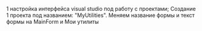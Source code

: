 1 настройка интерфейса visual studio под работу с проектами;
Создание 1 проекта под названием: "MyUtilities". Меняем название формы и текст формы на MainForm и Мои утилиты
